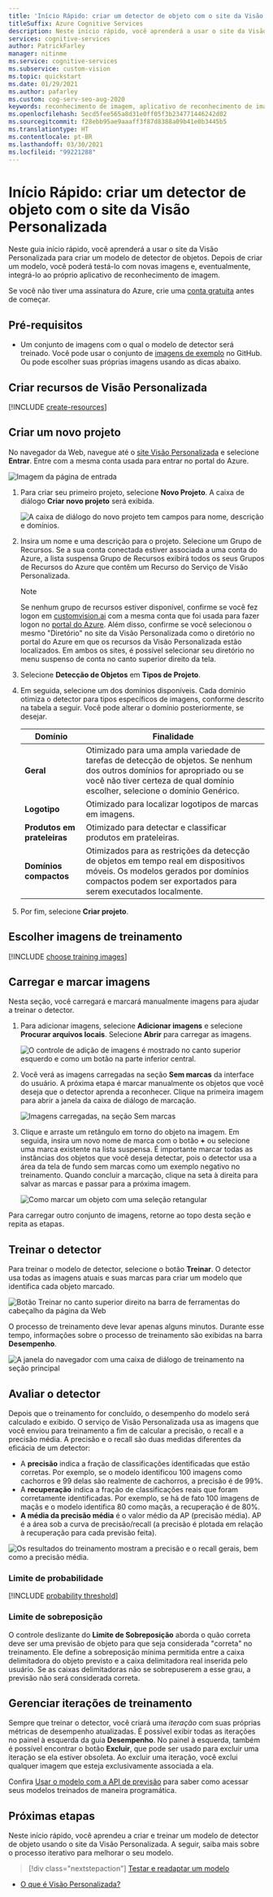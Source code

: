 ```yaml
---
title: 'Início Rápido: criar um detector de objeto com o site da Visão Personalizada'
titleSuffix: Azure Cognitive Services
description: Neste início rápido, você aprenderá a usar o site da Visão Personalizada para criar, treinar e testar um modelo de detector de objetos.
services: cognitive-services
author: PatrickFarley
manager: nitinme
ms.service: cognitive-services
ms.subservice: custom-vision
ms.topic: quickstart
ms.date: 01/29/2021
ms.author: pafarley
ms.custom: cog-serv-seo-aug-2020
keywords: reconhecimento de imagem, aplicativo de reconhecimento de imagem, visão personalizada
ms.openlocfilehash: 5ecd5fee565a8d31e0ff05f3b234771446242d02
ms.sourcegitcommit: f28ebb95ae9aaaff3f87d8388a09b41e0b3445b5
ms.translationtype: HT
ms.contentlocale: pt-BR
ms.lasthandoff: 03/30/2021
ms.locfileid: "99221288"
---
```

# <a name="quickstart-build-an-object-detector-with-the-custom-vision-website"></a>Início Rápido: criar um detector de objeto com o site da Visão Personalizada

Neste guia início rápido, você aprenderá a usar o site da Visão Personalizada para criar um modelo de detector de objetos. Depois de criar um modelo, você poderá testá-lo com novas imagens e, eventualmente, integrá-lo ao próprio aplicativo de reconhecimento de imagem.

Se você não tiver uma assinatura do Azure, crie uma [conta gratuita](https://azure.microsoft.com/free/cognitive-services/) antes de começar.

## <a name="prerequisites"></a>Pré-requisitos

- Um conjunto de imagens com o qual o modelo de detector será treinado. Você pode usar o conjunto de [imagens de exemplo](https://github.com/Azure-Samples/cognitive-services-python-sdk-samples/tree/master/samples/vision/images) no GitHub. Ou pode escolher suas próprias imagens usando as dicas abaixo.

## <a name="create-custom-vision-resources"></a>Criar recursos de Visão Personalizada

[!INCLUDE [create-resources](includes/create-resources.md)]

## <a name="create-a-new-project"></a>Criar um novo projeto

No navegador da Web, navegue até o [site Visão Personalizada](https://customvision.ai) e selecione __Entrar__. Entre com a mesma conta usada para entrar no portal do Azure.

![Imagem da página de entrada](./media/browser-home.png)


1. Para criar seu primeiro projeto, selecione **Novo Projeto**. A caixa de diálogo **Criar novo projeto** será exibida.

    ![A caixa de diálogo do novo projeto tem campos para nome, descrição e domínios.](./media/get-started-build-detector/new-project.png)

1. Insira um nome e uma descrição para o projeto. Selecione um Grupo de Recursos. Se a sua conta conectada estiver associada a uma conta do Azure, a lista suspensa Grupo de Recursos exibirá todos os seus Grupos de Recursos do Azure que contêm um Recurso do Serviço de Visão Personalizada. 

   > [!NOTE]
   > Se nenhum grupo de recursos estiver disponível, confirme se você fez logon em [customvision.ai](https://customvision.ai) com a mesma conta que foi usada para fazer logon no [portal do Azure](https://portal.azure.com/). Além disso, confirme se você selecionou o mesmo "Diretório" no site da Visão Personalizada como o diretório no portal do Azure em que os recursos da Visão Personalizada estão localizados. Em ambos os sites, é possível selecionar seu diretório no menu suspenso de conta no canto superior direito da tela. 

1. Selecione __Detecção de Objetos__ em __Tipos de Projeto__.

1. Em seguida, selecione um dos domínios disponíveis. Cada domínio otimiza o detector para tipos específicos de imagens, conforme descrito na tabela a seguir. Você pode alterar o domínio posteriormente, se desejar.

    |Domínio|Finalidade|
    |---|---|
    |__Geral__| Otimizado para uma ampla variedade de tarefas de detecção de objetos. Se nenhum dos outros domínios for apropriado ou se você não tiver certeza de qual domínio escolher, selecione o domínio Genérico. |
    |__Logotipo__|Otimizado para localizar logotipos de marcas em imagens.|
    |__Produtos em prateleiras__|Otimizado para detectar e classificar produtos em prateleiras.|
    |__Domínios compactos__| Otimizados para as restrições da detecção de objetos em tempo real em dispositivos móveis. Os modelos gerados por domínios compactos podem ser exportados para serem executados localmente.|

1. Por fim, selecione __Criar projeto__.

## <a name="choose-training-images"></a>Escolher imagens de treinamento

[!INCLUDE [choose training images](includes/choose-training-images.md)]

## <a name="upload-and-tag-images"></a>Carregar e marcar imagens

Nesta seção, você carregará e marcará manualmente imagens para ajudar a treinar o detector. 

1. Para adicionar imagens, selecione __Adicionar imagens__ e selecione __Procurar arquivos locais__. Selecione __Abrir__ para carregar as imagens.

    ![O controle de adição de imagens é mostrado no canto superior esquerdo e como um botão na parte inferior central.](./media/get-started-build-detector/add-images.png)

1. Você verá as imagens carregadas na seção **Sem marcas** da interface do usuário. A próxima etapa é marcar manualmente os objetos que você deseja que o detector aprenda a reconhecer. Clique na primeira imagem para abrir a janela da caixa de diálogo de marcação. 

    ![Imagens carregadas, na seção Sem marcas](./media/get-started-build-detector/images-untagged.png)

1. Clique e arraste um retângulo em torno do objeto na imagem. Em seguida, insira um novo nome de marca com o botão **+** ou selecione uma marca existente na lista suspensa. É importante marcar todas as instâncias dos objetos que você deseja detectar, pois o detector usa a área da tela de fundo sem marcas como um exemplo negativo no treinamento. Quando concluir a marcação, clique na seta à direita para salvar as marcas e passar para a próxima imagem.

    ![Como marcar um objeto com uma seleção retangular](./media/get-started-build-detector/image-tagging.png)

Para carregar outro conjunto de imagens, retorne ao topo desta seção e repita as etapas.

## <a name="train-the-detector"></a>Treinar o detector

Para treinar o modelo de detector, selecione o botão **Treinar**. O detector usa todas as imagens atuais e suas marcas para criar um modelo que identifica cada objeto marcado.

![Botão Treinar no canto superior direito na barra de ferramentas do cabeçalho da página da Web](./media/getting-started-build-a-classifier/train01.png)

O processo de treinamento deve levar apenas alguns minutos. Durante esse tempo, informações sobre o processo de treinamento são exibidas na barra **Desempenho**.

![A janela do navegador com uma caixa de diálogo de treinamento na seção principal](./media/get-started-build-detector/training.png)

## <a name="evaluate-the-detector"></a>Avaliar o detector

Depois que o treinamento for concluído, o desempenho do modelo será calculado e exibido. O serviço de Visão Personalizada usa as imagens que você enviou para treinamento a fim de calcular a precisão, o recall e a precisão média. A precisão e o recall são duas medidas diferentes da eficácia de um detector:

- A **precisão** indica a fração de classificações identificadas que estão corretas. Por exemplo, se o modelo identificou 100 imagens como cachorros e 99 delas são realmente de cachorros, a precisão é de 99%.
- A **recuperação** indica a fração de classificações reais que foram corretamente identificadas. Por exemplo, se há de fato 100 imagens de maçãs e o modelo identifica 80 como maçãs, a recuperação é de 80%.
- **A média da precisão média** é o valor médio da AP (precisão média). AP é a área sob a curva de precisão/recall (a precisão é plotada em relação à recuperação para cada previsão feita).

![Os resultados do treinamento mostram a precisão e o recall gerais, bem como a precisão média.](./media/get-started-build-detector/trained-performance.png)

### <a name="probability-threshold"></a>Limite de probabilidade

[!INCLUDE [probability threshold](includes/probability-threshold.md)]

### <a name="overlap-threshold"></a>Limite de sobreposição

O controle deslizante do **Limite de Sobreposição** aborda o quão correta deve ser uma previsão de objeto para que seja considerada "correta" no treinamento. Ele define a sobreposição mínima permitida entre a caixa delimitadora do objeto previsto e a caixa delimitadora real inserida pelo usuário. Se as caixas delimitadoras não se sobrepuserem a esse grau, a previsão não será considerada correta.

## <a name="manage-training-iterations"></a>Gerenciar iterações de treinamento

Sempre que treinar o detector, você criará uma _iteração_ com suas próprias métricas de desempenho atualizadas. É possível exibir todas as iterações no painel à esquerda da guia **Desempenho**. No painel à esquerda, também é possível encontrar o botão **Excluir**, que pode ser usado para excluir uma iteração se ela estiver obsoleta. Ao excluir uma iteração, você exclui qualquer imagem que esteja exclusivamente associada a ela.

Confira [Usar o modelo com a API de previsão](./use-prediction-api.md) para saber como acessar seus modelos treinados de maneira programática.

## <a name="next-steps"></a>Próximas etapas

Neste início rápido, você aprendeu a criar e treinar um modelo de detector de objeto usando o site da Visão Personalizada. A seguir, saiba mais sobre o processo iterativo para melhorar o seu modelo.

> [!div class="nextstepaction"]
> [Testar e readaptar um modelo](test-your-model.md)

* [O que é Visão Personalizada?](./overview.md)
